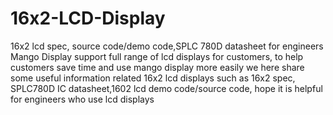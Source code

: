 # 16x2-LCD-Display
16x2 lcd spec, source code/demo code,SPLC 780D datasheet for engineers
Mango Display support full range of lcd displays for customers, to help customers save time and use mango display more easily we here share some useful information related 16x2 lcd displays such as 16x2 spec, SPLC780D IC datasheet,1602 lcd demo code/source code, hope it is helpful for engineers who use lcd displays
